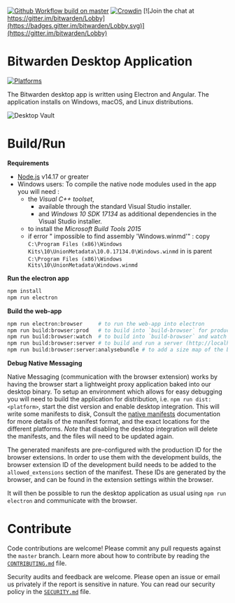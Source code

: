 [![Github Workflow build on master](https://github.com/bitwarden/desktop/actions/workflows/build.yml/badge.svg?branch=master)](https://github.com/bitwarden/desktop/actions/workflows/build.yml?query=branch:master)
[![Crowdin](https://d322cqt584bo4o.cloudfront.net/bitwarden-desktop/localized.svg)](https://crowdin.com/project/bitwarden-desktop)
[![Join the chat at https://gitter.im/bitwarden/Lobby](https://badges.gitter.im/bitwarden/Lobby.svg)](https://gitter.im/bitwarden/Lobby)

# Bitwarden Desktop Application

[![Platforms](https://imgur.com/SLv9paA.png "Windows, macOS, and Linux")](https://bitwarden.com/download/)

The Bitwarden desktop app is written using Electron and Angular. The application installs on Windows, macOS, and Linux distributions.

![Desktop Vault](https://raw.githubusercontent.com/bitwarden/brand/master/screenshots/desktop-macos-vault.png "My Vault")

# Build/Run

**Requirements**

- [Node.js](https://nodejs.org) v14.17 or greater
- Windows users: To compile the native node modules used in the app you will need :
    - the *Visual C++ toolset*,
        - available through the standard Visual Studio installer.
        - and *Windows 10 SDK 17134* as additional dependencies in the Visual Studio installer.
    - to install the *Microsoft Build Tools 2015*
    - if error " impossible to find assembly 'Windows.winmd'" : copy `C:\Program Files (x86)\Windows Kits\10\UnionMetadata\10.0.17134.0\Windows.winmd` in is parent `C:\Program Files (x86)\Windows Kits\10\UnionMetadata\Windows.winmd`


**Run the electron app**

```bash
npm install
npm run electron
```

**Build the web-app**

```bash
npm run electron:browser     # to run the web-app into electron
npm run build:browser:prod   # to build into `build-browser` for production
npm run build:browser:watch  # to build into `build-browser` and watch changes
npm run build:browser:server # to build and run a server (http://localhost:4242)
npm run build:browser:server:analysebundle # to add a size map of the bundles (on http://127.0.0.1:8888/)
```

**Debug Native Messaging**

Native Messaging (communication with the browser extension) works by having the browser start a lightweight proxy application baked into our desktop binary. To setup an environment which allows
for easy debugging you will need to build the application for distribution, i.e. `npm run dist:<platform>`, start the dist version and enable desktop integration. This will write some manifests
to disk, Consult the [native manifests](https://developer.mozilla.org/en-US/docs/Mozilla/Add-ons/WebExtensions/Native_manifests#Manifest_location) documentation for more details of the manifest
format, and the exact locations for the different platforms. *Note* that disabling the desktop integration will delete the manifests, and the files will need to be updated again.

The generated manifests are pre-configured with the production ID for the browser extensions. In order to use them with the development builds, the browser extension ID of the development build
needs to be added to the `allowed_extensions` section of the manifest. These IDs are generated by the browser, and can be found in the extension settings within the browser. 

It will then be possible to run the desktop application as usual using `npm run electron` and communicate with the browser.

# Contribute

Code contributions are welcome! Please commit any pull requests against the `master` branch. Learn more about how to contribute by reading the [`CONTRIBUTING.md`](CONTRIBUTING.md) file.

Security audits and feedback are welcome. Please open an issue or email us privately if the report is sensitive in nature. You can read our security policy in the [`SECURITY.md`](SECURITY.md) file.
